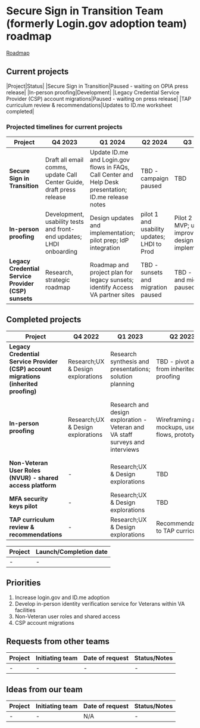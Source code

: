 # Secure Sign in Transition Team (formerly Login.gov adoption team) roadmap

[Roadmap](https://github.com/orgs/department-of-veterans-affairs/projects/836/views/1)

## Current projects

|Project|Status|
|Secure Sign in Transition|Paused - waiting on OPIA press release|
|In-person proofing|Development|
|Legacy Credential Service Provider (CSP) account migrations|Paused - waiting on press release|
|TAP curriculum review & recommendations|Updates to ID.me worksheet completed|

### Projected timelines for current projects

|Project|Q4 2023|Q1 2024|Q2 2024|Q3 2024
|----|----|----|----|----|
|**Secure Sign in Transition**|Draft all email comms, update Call Center Guide, draft press release|Update ID.me and Login.gov flows in FAQs, Call Center and Help Desk presentation; ID.me release notes|TBD - campaign paused|TBD|
|**In-person proofing**|Development, usability tests and front-end updates; LHDI onboarding|Design updates and implementation; pilot prep; IdP integration|pilot 1 and usability updates; LHDI to Prod|Pilot 2 and MVP; usability improvements design and implementation|
|**Legacy Credential Service Provider (CSP) sunsets**|Research, strategic roadmap|Roadmap and project plan for legacy sunsets; identify Access VA partner sites|TBD - sunsets and migration paused|TBD - sunsets and migration paused-|

## Completed projects

|Project|Q4 2022|Q1 2023|Q2 2023|Q3 2023
|----|----|----|----|----|
|**Legacy Credential Service Provider (CSP) account migrations (inherited proofing)**|Research;UX & Design explorations|Research synthesis and presentations; solution planning|TBD - pivot away from inherited proofing|-|
|**In-person proofing**|Research;UX & Design explorations|Research and design exploration - Veteran and VA staff surveys and interviews|Wireframing and mockups, user flows, prototyping|prototyping, architecture and solutioning, front-end and back-end development|
|**Non-Veteran User Roles (NVUR) - shared access platform**|-|Research;UX & Design explorations |TBD|TBD|
|**MFA security keys pilot**|-|Research;UX & Design explorations |TBD|TBD|
|**TAP curriculum review & recommendations**|-|Research;UX & Design explorations |Recommendations to TAP curriculum|TBD|


|Project|Launch/Completion date|
|----|----|
|-| -|


## Priorities

1. Increase login.gov and ID.me adoption
2. Develop in-person identity verification service for Veterans within VA facilities
3. Non-Veteran user roles and shared access
4. CSP account migrations

## Requests from other teams

|Project|Initiating team|Date of request| Status/Notes|
|----|----|----|----|
|-| - | - | - |

## Ideas from our team

|Project|Initiating team|Date of request| Status/Notes|
|----|----|----|----|
|-| -| N/A | -|
